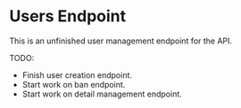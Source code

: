 # Users Endpoint

This is an unfinished user management endpoint for the API.

TODO:
- Finish user creation endpoint.
- Start work on ban endpoint.
- Start work on detail management endpoint.
